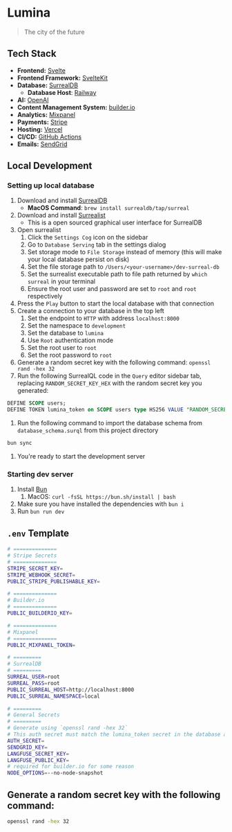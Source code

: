# Lumina

> The city of the future

## Tech Stack

- **Frontend:** [Svelte](https://svelte.dev/)
- **Frontend Framework:** [SvelteKit](https://kit.svelte.dev/)
- **Database:** [SurrealDB](https://surrealdb.com/)
  - **Database Host**: [Railway](https://railway.app/)
- **AI:** [OpenAI](https://openai.com/)
- **Content Management System:** [builder.io](https://builder.io/)
- **Analytics:** [Mixpanel](https://mixpanel.com/)
- **Payments:** [Stripe](https://stripe.com/)
- **Hosting:** [Vercel](https://vercel.com/)
- **CI/CD:** [GitHub Actions](https://github.com/features/actions)
- **Emails:** [SendGrid](https://sendgrid.com/)

## Local Development

### Setting up local database

1. Download and install [SurrealDB](https://surrealdb.com/docs/installation)
   - **MacOS Command**: `brew install surrealdb/tap/surreal`
2. Download and install [Surrealist](https://github.com/StarlaneStudios/Surrealist/releases)
   - This is a open sourced graphical user interface for SurrealDB
3. Open surrealist
   1. Click the `Settings Cog` icon on the sidebar
   2. Go to `Database Serving` tab in the settings dialog
   3. Set storage mode to `File Storage` instead of memory (this will make your local database persist on disk)
   4. Set the file storage path to `/Users/<your-username>/dev-surreal-db`
   5. Set the surrealist executable path to file path returned by `which surreal` in your terminal
   6. Ensure the root user and password are set to `root` and `root` respectively
4. Press the `Play` button to start the local database with that connection
5. Create a connection to your database in the top left
   1. Set the endpoint to `HTTP` with address `localhost:8000`
   2. Set the namespace to `development`
   3. Set the database to `lumina`
   4. Use `Root` authentication mode
   5. Set the root user to `root`
   6. Set the root password to `root`
6. Generate a random secret key with the following command: `openssl rand -hex 32`
7. Run the following SurrealQL code in the `Query` editor sidebar tab, replacing `RANDOM_SECRET_KEY_HEX` with the random secret key you generated:

```sql
DEFINE SCOPE users;
DEFINE TOKEN lumina_token on SCOPE users type HS256 VALUE "RANDOM_SECRET_KEY_HEX";
```

1. Run the following command to import the database schema from `database_schema.surql` from this project directory

```sh
bun sync
```

1.  You're ready to start the development server

### Starting dev server

1. Install [Bun](https://bun.sh/)
   1. MacOS: `curl -fsSL https://bun.sh/install | bash`
2. Make sure you have installed the dependencies with `bun i`
3. Run `bun run dev`

## `.env` Template

```bash
# ==============
# Stripe Secrets
# ==============
STRIPE_SECRET_KEY=
STRIPE_WEBHOOK_SECRET=
PUBLIC_STRIPE_PUBLISHABLE_KEY=

# ==============
# Builder.io
# ==============
PUBLIC_BUILDERIO_KEY=

# ==============
# Mixpanel
# ==============
PUBLIC_MIXPANEL_TOKEN=

# =========
# SurrealDB
# =========
SURREAL_USER=root
SURREAL_PASS=root
PUBLIC_SURREAL_HOST=http://localhost:8000
PUBLIC_SURREAL_NAMESPACE=local

# =========
# General Secrets
# =========
# Generate using `openssl rand -hex 32`
# This auth secret must match the lumina_token secret in the database as used above
AUTH_SECRET=
SENDGRID_KEY=
LANGFUSE_SECRET_KEY=
LANGFUSE_PUBLIC_KEY=
# required for builder.io for some reason
NODE_OPTIONS=--no-node-snapshot
```

## Generate a random secret key with the following command:

```bash
openssl rand -hex 32
```

